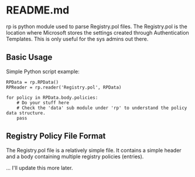 README.md
=========

rp is python module used to parse Registry.pol files. The Registry.pol is the location where Microsoft stores the settings created through Authentication Templates. This is only useful for the sys admins out there.

## Basic Usage
Simple Python script example:

	RPData = rp.RPData()
	RPReader = rp.reader('Registry.pol', RPData)

	for policy in RPData.body.policies:
		# Do your stuff here
		# Check the 'data' sub module under 'rp' to understand the policy data structure.
		pass

## Registry Policy File Format
The Registry.pol file is a relatively simple file.  It contains a simple header and a body containing multiple registry policies (entries).

... I'll update this more later.
